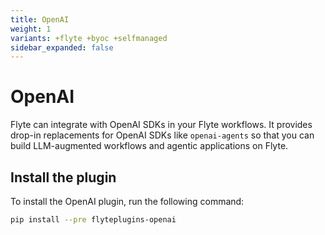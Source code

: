 ```yaml
---
title: OpenAI
weight: 1
variants: +flyte +byoc +selfmanaged
sidebar_expanded: false
---
```


# OpenAI

Flyte can integrate with OpenAI SDKs in your Flyte workflows.
It provides drop-in replacements for OpenAI SDKs like `openai-agents` so that
you can build LLM-augmented workflows and agentic applications on Flyte.

## Install the plugin

To install the OpenAI plugin, run the following command:

```bash
pip install --pre flyteplugins-openai
```
